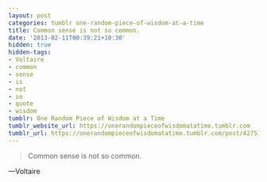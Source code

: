 ```yaml
---
layout: post
categories: tumblr one-random-piece-of-wisdom-at-a-time
title: Common sense is not so common.
date: '2013-02-11T00:39:21+10:30'
hidden: true
hidden-tags:
- Voltaire
- common
- sense
- is
- not
- so
- quote
- wisdom
tumblr: One Random Piece of Wisdom at a Time
tumblr_website_url: https://onerandompieceofwisdomatatime.tumblr.com
tumblr_url: https://onerandompieceofwisdomatatime.tumblr.com/post/42751091010/common-sense-is-not-so-common
---
```

> Common sense is not so common.

—Voltaire
